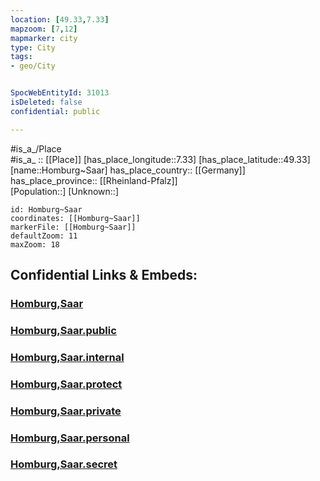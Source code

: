 ```yaml
---
location: [49.33,7.33] 
mapzoom: [7,12] 
mapmarker: city 
type: City
tags:
- geo/City


SpocWebEntityId: 31013
isDeleted: false
confidential: public

---
```

#is_a_/Place  
#is_a_ :: [[Place]] 
[has_place_longitude::7.33] 
[has_place_latitude::49.33] 
[name::Homburg~Saar] 
has_place_country:: [[Germany]]  
has_place_province:: [[Rheinland-Pfalz]]  
[Population::] 
[Unknown::] 


```leaflet
id: Homburg~Saar
coordinates: [[Homburg~Saar]] 
markerFile: [[Homburg~Saar]] 
defaultZoom: 11 
maxZoom: 18
```


## Confidential Links & Embeds: 

### [Homburg,Saar](/_Standards/Earth/Continent/Europe/Europe~Central/Germany/Germany~West/Saarland/counties~Saarland/Saarpfalz-Kreis/cities~Saarpfalz-Kreis/Homburg,Saar.md) 

### [Homburg,Saar.public](/_public/Earth/Continent/Europe/Europe~Central/Germany/Germany~West/Saarland/counties~Saarland/Saarpfalz-Kreis/cities~Saarpfalz-Kreis/Homburg,Saar.public.md) 

### [Homburg,Saar.internal](/_internal/Earth/Continent/Europe/Europe~Central/Germany/Germany~West/Saarland/counties~Saarland/Saarpfalz-Kreis/cities~Saarpfalz-Kreis/Homburg,Saar.internal.md) 

### [Homburg,Saar.protect](/_protect/Earth/Continent/Europe/Europe~Central/Germany/Germany~West/Saarland/counties~Saarland/Saarpfalz-Kreis/cities~Saarpfalz-Kreis/Homburg,Saar.protect.md) 

### [Homburg,Saar.private](/_private/Earth/Continent/Europe/Europe~Central/Germany/Germany~West/Saarland/counties~Saarland/Saarpfalz-Kreis/cities~Saarpfalz-Kreis/Homburg,Saar.private.md) 

### [Homburg,Saar.personal](/_personal/Earth/Continent/Europe/Europe~Central/Germany/Germany~West/Saarland/counties~Saarland/Saarpfalz-Kreis/cities~Saarpfalz-Kreis/Homburg,Saar.personal.md) 

### [Homburg,Saar.secret](/_secret/Earth/Continent/Europe/Europe~Central/Germany/Germany~West/Saarland/counties~Saarland/Saarpfalz-Kreis/cities~Saarpfalz-Kreis/Homburg,Saar.secret.md)

